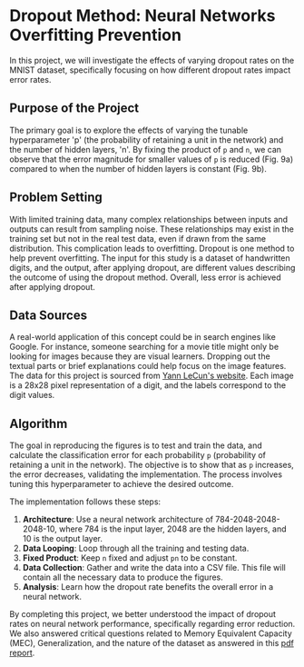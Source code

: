 # Dropout Method: Neural Networks Overfitting Prevention

In this project, we will investigate the effects of varying dropout rates on the MNIST dataset, specifically focusing on how different dropout rates impact error rates.

## Purpose of the Project

The primary goal is to explore the effects of varying the tunable hyperparameter 'p' (the probability of retaining a unit in the network) and the number of hidden layers, 'n'. By fixing the product of `p` and `n`, we can observe that the error magnitude for smaller values of `p` is reduced (Fig. 9a) compared to when the number of hidden layers is constant (Fig. 9b).

## Problem Setting

With limited training data, many complex relationships between inputs and outputs can result from sampling noise. These relationships may exist in the training set but not in the real test data, even if drawn from the same distribution. This complication leads to overfitting. Dropout is one method to help prevent overfitting. The input for this study is a dataset of handwritten digits, and the output, after applying dropout, are different values describing the outcome of using the dropout method. Overall, less error is achieved after applying dropout.

## Data Sources

A real-world application of this concept could be in search engines like Google. For instance, someone searching for a movie title might only be looking for images because they are visual learners. Dropping out the textual parts or brief explanations could help focus on the image features. The data for this project is sourced from [Yann LeCun's website](http://yann.lecun.com/exdb/mnist/). Each image is a 28x28 pixel representation of a digit, and the labels correspond to the digit values.

## Algorithm

The goal in reproducing the figures is to test and train the data, and calculate the classification error for each probability `p` (probability of retaining a unit in the network). The objective is to show that as `p` increases, the error decreases, validating the implementation. The process involves tuning this hyperparameter to achieve the desired outcome.

The implementation follows these steps:

1. **Architecture**: Use a neural network architecture of 784-2048-2048-2048-10, where 784 is the input layer, 2048 are the hidden layers, and 10 is the output layer.
2. **Data Looping**: Loop through all the training and testing data.
3. **Fixed Product**: Keep `n` fixed and adjust `pn` to be constant.
4. **Data Collection**: Gather and write the data into a CSV file. This file will contain all the necessary data to produce the figures.
5. **Analysis**: Learn how the dropout rate benefits the overall error in a neural network.

By completing this project, we better understood the impact of dropout rates on neural network performance, specifically regarding error reduction. We also answered critical questions related to Memory Equivalent Capacity (MEC), Generalization, and the nature of the dataset as answered in this [pdf report](https://github.com/Apratim08/Dropout-Neural-Networks-Analysis/blob/main/CS294_Final_Project.pdf).
